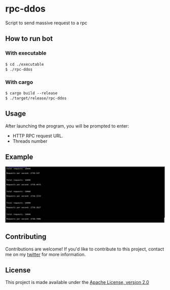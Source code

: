 # rpc-ddos
 Script to send massive request to a rpc

## How to run bot
### With executable
```
$ cd ./executable
$ ./rpc-ddos 
```

### With cargo
```
$ cargo build --release
$ ./target/release/rpc-ddos
```

## Usage
After launching the program, you will be prompted to enter: 
- HTTP RPC request URL. 
- Threads number

## Example
![usage example](image/example.png)

## Contributing
Contributions are welcome! If you'd like to contribute to this project, contact me on my [twitter](https://twitter.com/0xHumban) for more information.

## License
This project is made available under the [Apache License, version 2.0](https://hbase.apache.org/license.html)